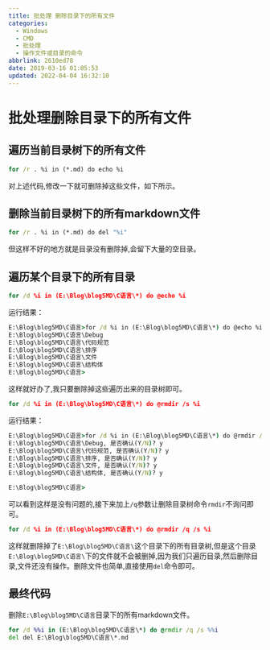 ```yaml
---
title: 批处理 删除目录下的所有文件
categories: 
  - Windows
  - CMD
  - 批处理
  - 操作文件或目录的命令
abbrlink: 2610ed78
date: 2019-03-16 01:05:53
updated: 2022-04-04 16:32:10
---
```

# 批处理删除目录下的所有文件
## 遍历当前目录树下的所有文件
```cmd
for /r . %i in (*.md) do echo %i
```
对上述代码,修改一下就可删除掉这些文件，如下所示。
## 删除当前目录树下的所有markdown文件
```cmd
for /r . %i in (*.md) do del "%i"
```
但这样不好的地方就是目录没有删除掉,会留下大量的空目录。
## 遍历某个目录下的所有目录
```cmd
for /d %i in (E:\Blog\blog5MD\C语言\*) do @echo %i
```
运行结果：
```cmd
E:\Blog\blog5MD\C语言>for /d %i in (E:\Blog\blog5MD\C语言\*) do @echo %i
E:\Blog\blog5MD\C语言\Debug
E:\Blog\blog5MD\C语言\代码规范
E:\Blog\blog5MD\C语言\排序
E:\Blog\blog5MD\C语言\文件
E:\Blog\blog5MD\C语言\结构体
E:\Blog\blog5MD\C语言>
```
这样就好办了,我只要删除掉这些遍历出来的目录树即可。
```cmd
for /d %i in (E:\Blog\blog5MD\C语言\*) do @rmdir /s %i
```
运行结果：
```cmd
E:\Blog\blog5MD\C语言>for /d %i in (E:\Blog\blog5MD\C语言\*) do @rmdir /s %i
E:\Blog\blog5MD\C语言\Debug, 是否确认(Y/N)? y
E:\Blog\blog5MD\C语言\代码规范, 是否确认(Y/N)? y
E:\Blog\blog5MD\C语言\排序, 是否确认(Y/N)? y
E:\Blog\blog5MD\C语言\文件, 是否确认(Y/N)? y
E:\Blog\blog5MD\C语言\结构体, 是否确认(Y/N)? y

E:\Blog\blog5MD\C语言>
```
可以看到这样是没有问题的,接下来加上`/q`参数让删除目录树命令`rmdir`不询问即可。
```cmd
for /d %i in (E:\Blog\blog5MD\C语言\*) do @rmdir /q /s %i
```
这样就删除掉了`E:\Blog\blog5MD\C语言\`这个目录下的所有目录树,但是这个目录`E:\Blog\blog5MD\C语言\`下的文件就不会被删掉,因为我们只遍历目录,然后删除目录,文件还没有操作。删除文件也简单,直接使用`del`命令即可。
## 最终代码
删除`E:\Blog\blog5MD\C语言`目录下的所有markdown文件。
```cmd
for /d %%i in (E:\Blog\blog5MD\C语言\*) do @rmdir /q /s %%i
del del E:\Blog\blog5MD\C语言\*.md
```
